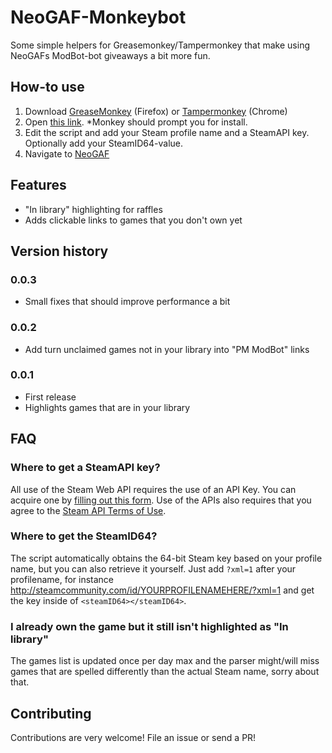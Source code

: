 # NeoGAF-Monkeybot
Some simple helpers for Greasemonkey/Tampermonkey that make using NeoGAFs ModBot-bot giveaways a bit more fun.

## How-to use
1. Download [GreaseMonkey](https://addons.mozilla.org/en-US/firefox/addon/greasemonkey/) (Firefox) or [Tampermonkey](https://chrome.google.com/webstore/detail/tampermonkey/dhdgffkkebhmkfjojejmpbldmpobfkfo?hl=en) (Chrome)
2. Open [this link](https://github.com/petetnt/neogaf-monkeybot/raw/master/neogaf-monkeybot.user.js). *Monkey should prompt you for install.
3. Edit the script and add your Steam profile name and a SteamAPI key. Optionally add your SteamID64-value.
4. Navigate to [NeoGAF](http://neogaf.com/forum)

## Features
- "In library" highlighting for raffles
- Adds clickable links to games that you don't own yet

## Version history
### 0.0.3
* Small fixes that should improve performance a bit

### 0.0.2
* Add turn unclaimed games not in your library into "PM ModBot" links

### 0.0.1
* First release
* Highlights games that are in your library

## FAQ
### Where to get a SteamAPI key?
All use of the Steam Web API requires the use of an API Key. You can acquire one by [filling out this form](http://steamcommunity.com/dev/apikey). Use of the APIs also requires that you agree to the [Steam API Terms of Use](http://steamcommunity.com/dev/apiterms).

### Where to get the SteamID64?
The script automatically obtains the 64-bit Steam key based on your profile name, but you can also retrieve it yourself. Just add `?xml=1` after your profilename, for instance http://steamcommunity.com/id/YOURPROFILENAMEHERE/?xml=1 and get the key inside of `<steamID64></steamID64>`.

### I already own the game but it still isn't highlighted as "In library"
The games list is updated once per day max and the parser might/will miss games that are spelled differently than the actual Steam name, sorry about that.

## Contributing
Contributions are very welcome! File an issue or send a PR!
